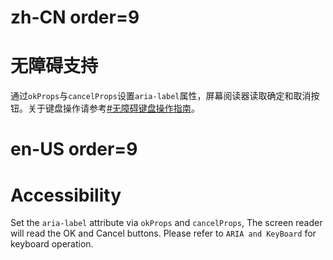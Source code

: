 # zh-CN order=9

# 无障碍支持

通过`okProps`与`cancelProps`设置`aria-label`属性，屏幕阅读器读取确定和取消按钮。关于键盘操作请参考[#无障碍键盘操作指南](#无障碍键盘操作指南)。

# en-US order=9

# Accessibility

Set the `aria-label` attribute via `okProps` and `cancelProps`, The screen reader will read the OK and Cancel buttons. Please refer to `ARIA and KeyBoard` for keyboard operation.
